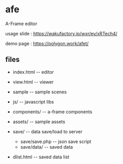 # afe
A-Frame editor

usage slide : https://wakufactory.jp/wxr/ev/xRTech4/

demo page : https://polygon.work/afet/ 

## files

 - index.html -- editor
 - view.html  -- viewer
 - sample  -- sample scenes
 
 - js/        -- javascript libs
 - components/ -- a-frame components
 - assets/    -- sample assets

 - save/     --  data save/load to server
   - save/save.php -- json save script
   - save/data/   -- saved data
 - dlist.html   -- saved data list   
 
